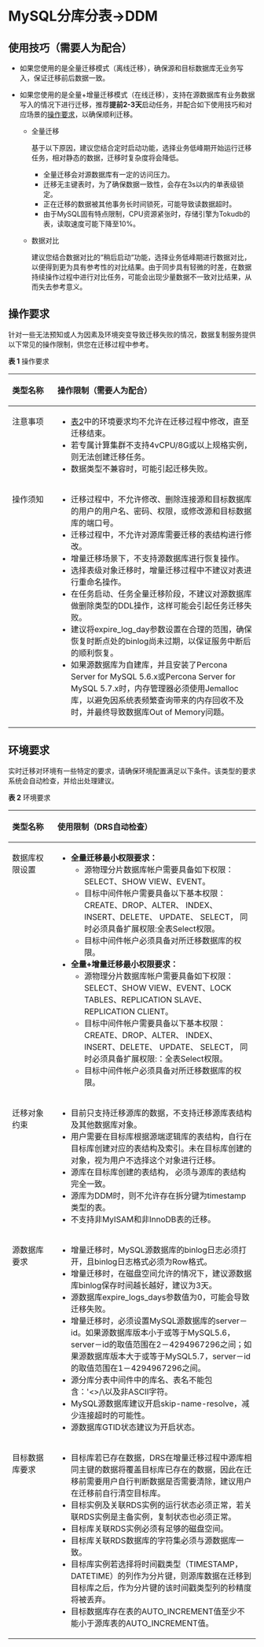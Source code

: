 # MySQL分库分表-\>DDM<a name="drs_04_0094"></a>

## 使用技巧（需要人为配合）<a name="section182303625619"></a>

-   如果您使用的是全量迁移模式（离线迁移），确保源和目标数据库无业务写入，保证迁移前后数据一致。

-   如果您使用的是全量+增量迁移模式（在线迁移），支持在源数据库有业务数据写入的情况下进行迁移，推荐**提前2-3天**启动任务，并配合如下使用技巧和对应场景的[操作要求](#section83714237916)，以确保顺利迁移。
    -   全量迁移

        基于以下原因，建议您结合定时启动功能，选择业务低峰期开始运行迁移任务，相对静态的数据，迁移时复杂度将会降低。

        -   全量迁移会对源数据库有一定的访问压力。
        -   迁移无主键表时，为了确保数据一致性，会存在3s以内的单表级锁定。
        -   正在迁移的数据被其他事务长时间锁死，可能导致读数据超时。
        -   由于MySQL固有特点限制，CPU资源紧张时，存储引擎为Tokudb的表，读取速度可能下降至10%。

    -   数据对比

        建议您结合数据对比的“稍后启动“功能，选择业务低峰期进行数据对比，以便得到更为具有参考性的对比结果。由于同步具有轻微的时差，在数据持续操作过程中进行对比任务，可能会出现少量数据不一致对比结果，从而失去参考意义。



## 操作要求<a name="section83714237916"></a>

针对一些无法预知或人为因素及环境突变导致迁移失败的情况，数据复制服务提供以下常见的操作限制，供您在迁移过程中参考。

**表 1**  操作要求

<a name="table153851183278"></a>
<table><thead align="left"><tr id="row1938513181279"><th class="cellrowborder" valign="top" width="18.32%" id="mcps1.2.3.1.1"><p id="p53857182279"><a name="p53857182279"></a><a name="p53857182279"></a><strong id="b1538531818271"><a name="b1538531818271"></a><a name="b1538531818271"></a>类型名称</strong></p>
</th>
<th class="cellrowborder" valign="top" width="81.67999999999999%" id="mcps1.2.3.1.2"><p id="p14385818162715"><a name="p14385818162715"></a><a name="p14385818162715"></a><strong id="b1138610183279"><a name="b1138610183279"></a><a name="b1138610183279"></a>操作限制</strong>（需要人为配合）</p>
</th>
</tr>
</thead>
<tbody><tr id="row16386418162711"><td class="cellrowborder" valign="top" width="18.32%" headers="mcps1.2.3.1.1 "><p id="p1138618188273"><a name="p1138618188273"></a><a name="p1138618188273"></a>注意事项</p>
</td>
<td class="cellrowborder" valign="top" width="81.67999999999999%" headers="mcps1.2.3.1.2 "><a name="ul11386121811275"></a><a name="ul11386121811275"></a><ul id="ul11386121811275"><li><a href="#table66924259274">表2</a>中的环境要求均不允许在迁移过程中修改，直至迁移结束。</li><li>若专属计算集群不支持4vCPU/8G或以上规格实例，则无法创建迁移任务。</li><li>数据类型不兼容时，可能引起迁移失败。</li></ul>
</td>
</tr>
<tr id="row1386151819272"><td class="cellrowborder" valign="top" width="18.32%" headers="mcps1.2.3.1.1 "><p id="p7386101814278"><a name="p7386101814278"></a><a name="p7386101814278"></a>操作须知</p>
</td>
<td class="cellrowborder" valign="top" width="81.67999999999999%" headers="mcps1.2.3.1.2 "><a name="ul1838641842710"></a><a name="ul1838641842710"></a><ul id="ul1838641842710"><li>迁移过程中，不允许修改、删除连接源和目标数据库的用户的用户名、密码、权限，或修改源和目标数据库的端口号。</li><li>迁移过程中，不允许对源库需要迁移的表结构进行修改。</li><li>增量迁移场景下，不支持源数据库进行恢复操作。</li><li>选择表级对象迁移时，增量迁移过程中不建议对表进行重命名操作。</li><li>在任务启动、任务全量迁移阶段，不建议对源数据库做删除类型的DDL操作，这样可能会引起任务迁移失败。</li><li>建议将expire_log_day参数设置在合理的范围，确保恢复时断点处的binlog尚未过期，以保证服务中断后的顺利恢复。</li><li>如果源数据库为自建库，并且安装了Percona Server for MySQL 5.6.x或Percona Server for MySQL 5.7.x时，内存管理器必须使用Jemalloc库，以避免因系统表频繁查询带来的内存回收不及时，并最终导致数据库Out of Memory问题。</li></ul>
</td>
</tr>
</tbody>
</table>

## 环境要求<a name="section1645253517920"></a>

实时迁移对环境有一些特定的要求，请确保环境配置满足以下条件。该类型的要求系统会自动检查，并给出处理建议。

**表 2**  环境要求

<a name="table66924259274"></a>
<table><thead align="left"><tr id="row1469222532715"><th class="cellrowborder" valign="top" width="18.32%" id="mcps1.2.3.1.1"><p id="p7692132512271"><a name="p7692132512271"></a><a name="p7692132512271"></a><strong id="b1069212252273"><a name="b1069212252273"></a><a name="b1069212252273"></a>类型名称</strong></p>
</th>
<th class="cellrowborder" valign="top" width="81.67999999999999%" id="mcps1.2.3.1.2"><p id="p1169242562710"><a name="p1169242562710"></a><a name="p1169242562710"></a><strong id="b16692132510278"><a name="b16692132510278"></a><a name="b16692132510278"></a>使用限制</strong>（DRS自动检查）</p>
</th>
</tr>
</thead>
<tbody><tr id="row196934250279"><td class="cellrowborder" valign="top" width="18.32%" headers="mcps1.2.3.1.1 "><p id="p4693192517271"><a name="p4693192517271"></a><a name="p4693192517271"></a>数据库权限设置</p>
</td>
<td class="cellrowborder" valign="top" width="81.67999999999999%" headers="mcps1.2.3.1.2 "><a name="ul9693192502710"></a><a name="ul9693192502710"></a><ul id="ul9693192502710"><li><strong id="b869322516275"><a name="b869322516275"></a><a name="b869322516275"></a>全量迁移最小权限要求：</strong><a name="ul269315251276"></a><a name="ul269315251276"></a><ul id="ul269315251276"><li>源物理分片数据库帐户需要具备如下权限：SELECT、SHOW VIEW、EVENT。</li><li>目标中间件帐户需要具备以下基本权限：CREATE、DROP、ALTER、 INDEX、 INSERT、DELETE、 UPDATE、 SELECT， 同时必须具备扩展权限:全表Select权限。</li><li>目标中间件帐户必须具备对所迁移数据库的权限。</li></ul>
</li><li><strong id="b1569392532714"><a name="b1569392532714"></a><a name="b1569392532714"></a>全量+增量迁移最小权限要求：</strong><a name="ul86930257273"></a><a name="ul86930257273"></a><ul id="ul86930257273"><li>源物理分片数据库帐户需要具备如下权限：SELECT、SHOW VIEW、EVENT、LOCK TABLES、REPLICATION SLAVE、REPLICATION CLIENT。</li><li>目标中间件帐户需要具备以下基本权限：CREATE、DROP、ALTER、 INDEX、 INSERT、DELETE、 UPDATE、 SELECT， 同时必须具备扩展权限:：全表Select权限。</li><li>目标中间件帐户必须具备对所迁移数据库的权限。</li></ul>
</li></ul>
</td>
</tr>
<tr id="row369382518277"><td class="cellrowborder" valign="top" width="18.32%" headers="mcps1.2.3.1.1 "><p id="p5693825182717"><a name="p5693825182717"></a><a name="p5693825182717"></a>迁移对象约束</p>
</td>
<td class="cellrowborder" valign="top" width="81.67999999999999%" headers="mcps1.2.3.1.2 "><a name="ul11693152513276"></a><a name="ul11693152513276"></a><ul id="ul11693152513276"><li>目前只支持迁移源库的数据，不支持迁移源库表结构及其他数据库对象。</li><li>用户需要在目标库根据源端逻辑库的表结构，自行在目标库创建对应的表结构及索引。未在目标库创建的对象，视为用户不选择这个对象进行迁移。</li><li>源库在目标库创建的表结构， 必须与源库的表结构完全一致。</li><li>源库为DDM时，则不允许存在拆分键为timestamp类型的表。</li><li>不支持非MyISAM和非InnoDB表的迁移。</li></ul>
</td>
</tr>
<tr id="row166941525152712"><td class="cellrowborder" valign="top" width="18.32%" headers="mcps1.2.3.1.1 "><p id="p069402512717"><a name="p069402512717"></a><a name="p069402512717"></a>源数据库要求</p>
</td>
<td class="cellrowborder" valign="top" width="81.67999999999999%" headers="mcps1.2.3.1.2 "><a name="ul469419257277"></a><a name="ul469419257277"></a><ul id="ul469419257277"><li>增量迁移时，MySQL源数据库的binlog日志必须打开，且binlog日志格式必须为Row格式。</li><li>增量迁移时，在磁盘空间允许的情况下，建议源数据库binlog保存时间越长越好，建议为3天。</li><li>源数据库expire_logs_days参数值为0，可能会导致迁移失败。</li><li>增量迁移时，必须设置MySQL源数据库的server－id。如果源数据库版本小于或等于MySQL5.6，server－id的取值范围在2－4294967296之间；如果源数据库版本大于或等于MySQL5.7，server－id的取值范围在1－4294967296之间。</li><li>源分库分表中间件中的库名、表名不能包含：'&lt;&gt;/\以及非ASCII字符。</li><li>MySQL源数据库建议开启skip-name-resolve，减少连接超时的可能性。</li><li>源数据库GTID状态建议为开启状态。</li></ul>
</td>
</tr>
<tr id="row1694202520279"><td class="cellrowborder" valign="top" width="18.32%" headers="mcps1.2.3.1.1 "><p id="p1069412252271"><a name="p1069412252271"></a><a name="p1069412252271"></a>目标数据库要求</p>
</td>
<td class="cellrowborder" valign="top" width="81.67999999999999%" headers="mcps1.2.3.1.2 "><a name="ul1069462552710"></a><a name="ul1069462552710"></a><ul id="ul1069462552710"><li>目标库若已存在数据，DRS在增量迁移过程中源库相同主键的数据将覆盖目标库已存在的数据，因此在迁移前需要用户自行判断数据是否需要清除，建议用户在迁移前自行清空目标库。</li><li>目标实例及关联RDS实例的运行状态必须正常，若关联RDS实例是主备实例，复制状态也必须正常。</li><li>目标库关联RDS实例必须有足够的磁盘空间。</li><li>目标库关联RDS数据库的字符集必须与源数据库一致。</li><li>目标库实例若选择将时间戳类型（TIMESTAMP，DATETIME）的列作为分片键，则源库数据在迁移到目标库之后，作为分片键的该时间戳类型列的秒精度将被丢弃。</li><li>目标数据库存在表的AUTO_INCREMENT值至少不能小于源库表的AUTO_INCREMENT值。</li></ul>
</td>
</tr>
</tbody>
</table>

